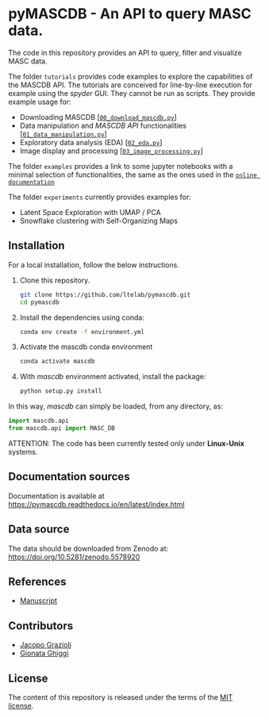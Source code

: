 # pyMASCDB - An API to query MASC data.

The code in this repository provides an API to query, filter and visualize MASC data.

The folder `tutorials` provides code examples to explore the capabilities of the MASCDB API.
The tutorials are conceived for line-by-line execution for example using the *spyder* GUI. They cannot be run as scripts. 
They provide example usage for: 

- Downloading MASCDB  [[`00_download_mascdb.py`]]
- Data manipulation and *MASCDB API* functionalities [[`01_data_manipulation.py`]] 
- Exploratory data analysis (EDA) [[`02_eda.py`]] 
- Image display and processing [[`03_image_processing.py`]] 

[`00_download_mascdb.py`]: https://github.com/ltelab/pymascdb/tree/master/tutorial/00_download_mascdb.py
[`01_data_manipulation.py`]: https://github.com/ltelab/pymascdb/tree/master/tutorial/01_data_manipulation.py
[`02_eda.py`]: https://github.com/ltelab/pymascdb/tree/master/tutorial/02_eda.py
[`03_image_processing.py`]: https://github.com/ltelab/pymascdb/tree/master/tutorial/03_image_processing.py

The folder `examples` provides a link to some jupyter notebooks with a minimal selection of functionalities, the same as the ones used in the [`online documentation`]

[`online documentation`]: https://pymascdb.readthedocs.io/en/latest/examples.html

The folder `experiments` currently provides examples for:
- Latent Space Exploration with UMAP / PCA
- Snowflake clustering with Self-Organizing Maps

## Installation

For a local installation, follow the below instructions.

1. Clone this repository.
   ```sh
   git clone https://github.com/ltelab/pymascdb.git
   cd pymascdb
   ```

2. Install the dependencies using conda:
   ```sh
   conda env create -f environment.yml
   ```
3. Activate the mascdb conda environment 
   ```sh
   conda activate mascdb
   ```
   
5. With *mascdb* environment activated, install the package:
   ```sh
   python setup.py install
   ```

In this way, *mascdb* can simply be loaded, from any directory, as:
   ```python
   import mascdb.api
   from mascdb.api import MASC_DB
   ```
   
ATTENTION: The code has been currently tested only under **Linux-Unix** systems.

## Documentation sources

Documentation is available at https://pymascdb.readthedocs.io/en/latest/index.html

## Data source

The data should be downloaded from Zenodo at: https://doi.org/10.5281/zenodo.5578920

## References 

- [Manuscript](https://www.nature.com/articles/s41597-022-01269-7)

## Contributors

* [Jacopo Grazioli](https://people.epfl.ch/jacopo.grazioli) 
* [Gionata Ghiggi](https://people.epfl.ch/gionata.ghiggi)

## License

The content of this repository is released under the terms of the [MIT license](LICENSE.txt).
